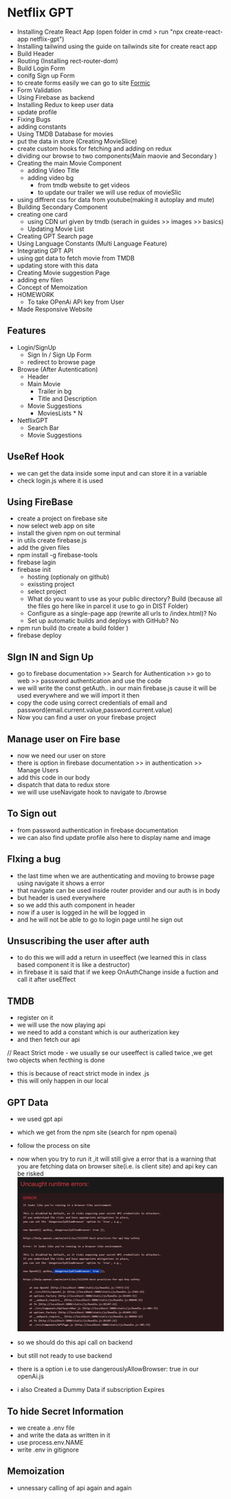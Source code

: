 # Netflix GPT 

- Installing Create React App (open folder in cmd > run "npx create-react-app netflix-gpt")
- Installing tailwind using the guide on tailwinds site for create react app
- Build Header
- Routing (Installing rect-router-dom)
- Build Login Form
- conifg Sign up Form 
- to create forms easily we can go to site 
    [Formic](https://formik.org/)
- Form Validation
- Using Firebase as backend
- Installing Redux to keep user data
- update profile
- Fixing Bugs 
- adding constants 
- Using TMDB Database for movies
- put the data in store (Creating MovieSlice)
- create custom hooks for fetching and adding on redux
- dividing our browse to two components(Main maovie and Secondary )
- Creating the main Movie Component
    - adding Video Title 
    - adding video bg
        - from tmdb website to get videos
        - to update our trailer we will use redux of movieSlic
- using diffrent css for data from youtube(making it autoplay and mute)
- Building Secondary Component
- creating one card
    - using CDN url given by tmdb (serach in guides >> images >> basics)
    - Updating Movie List
- Creating GPT Search page 
- Using Language Constants (Multi Language Feature)
- Integrating GPT API
- using gpt data to fetch movie from TMDB
- updating store with this data
- Creating Movie suggestion Page 
- adding env filen
- Concept of Memoization
- HOMEWORK
    - To take OPenAi APi key from User
- Made Responsive Website 


## Features
- Login/SignUp
    - Sign In / Sign Up Form
    - redirect to browse page
- Browse (After Autentication)
    - Header 
    - Main Movie 
        - Trailer in bg
        - Title and Description
    - Movie Suggestions 
        - MoviesLists * N
- NetflixGPT
    - Search Bar
    - Movie Suggestions


## UseRef Hook
- we can get the data inside some input and can store it in a variable 
- check login.js where it is used

## Using FireBase 
- create a project on firebase site 
- now select web app on site
- install the given npm on out terminal
- in utils create firebase.js 
- add the given files
- npm install -g firebase-tools
- firebase lagin 
- firebase init
    - hosting (optionaly on github)
    - exissting project
    - select project
    - What do you want to use as your public directory? Build (because all the files go here like in parcel it use to go in DIST Folder)
    - Configure as a single-page app (rewrite all urls to /index.html)? No
    - Set up automatic builds and deploys with GitHub? No
- npm run build (to create a build folder )
- firebase deploy

## SIgn IN and Sign Up
- go to firebase documentation >> Search for Authentication >> go to web >> password authentication and use the code
- we will write the const getAuth.. in our main firebase.js cause it will be used everywhere and we will import it then 
- copy the code using correct credentials of email and password(email.current.value,password.current.value)
- Now you can find a user on your firebase project 

## Manage user on Fire base
- now we need our user on store 
- there is option in firebase documentation >> in authentication >> Manage Users
- add this code in our body
- dispatch that data to redux store 
- we will use useNavigate hook to navigate to /browse

## To Sign out
- from password authentication in firebase documentation
- we can also find update profile also here to display name and image 

## FIxing a bug 
- the last time when we are authenticating and moviing to browse page using navigate it shows a error 
- that navigate can be used inside router provider and our auth is in body
- but header is used everywhere
- so we add this auth component in header 
- now if a user is logged in he will be logged in 
- and he will not be able to go to login page until he sign out


## Unsuscribing the user after auth
- to do this we will add a return in useeffect (we learned this in class based component it is like a destructor)
- in firebase it is said that if we keep OnAuthChange inside a fuction and call it after useEffect

## TMDB
- register on it
- we will use the now playing api
- we need to add a constant which is our autherization key
- and then fetch our api

// React Strict mode - we usually se our useeffect is called twice ,we get two objects when fecthing is done 
- this is because of react strict mode in index .js 
- this will only happen in our local

## GPT Data
- we used gpt api 
- which we get from the npm site (search for npm openai)
- follow the process on site

- now when you try to run it ,it will still give a error that is a warning that you are fetching data on browser site(i.e. is client site) and api key can be risked 
![Error](./Notes/Screenshot%202024-03-30%20174453.png)
- so we should do this api call on backend
- but still not ready to use backend 
- there is a option i.e to use  dangerouslyAllowBrowser: true in our openAi.js
- i also Created a Dummy Data if subscription Expires


## To hide Secret Information 
- we create a .env file
- and write the data as written in it 
- use process.env.NAME
- write .env in gitignore

## Memoization
- unnessary calling of api again and again

